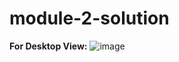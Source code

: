 # module-2-solution

**For Desktop View:**
![image](https://user-images.githubusercontent.com/69748405/113263762-cf701400-92ef-11eb-8303-6e378942051b.png)
